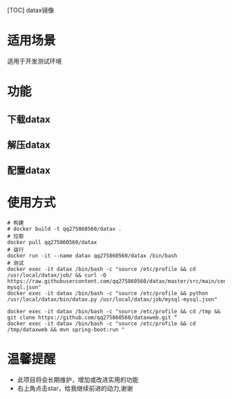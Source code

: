 [TOC]
datax镜像

# 适用场景
适用于开发测试环境

# 功能
## 下载datax
## 解压datax
## 配置datax


# 使用方式
```
# 构建
# docker build -t qq275860560/datax .
# 拉取
docker pull qq275860560/datax
# 运行
docker run -it --name datax qq275860560/datax /bin/bash
# 测试
docker exec -it datax /bin/bash -c "source /etc/profile && cd /usr/local/datax/job/ && curl -O https://raw.githubusercontent.com/qq275860560/datax/master/src/main/centos/usr/local/datax/job/mysql-mysql.json"
docker exec -it datax /bin/bash -c "source /etc/profile && python /usr/local/datax/bin/datax.py /usr/local/datax/job/mysql-mysql.json"

docker exec -it datax /bin/bash -c "source /etc/profile && cd /tmp &&  git clone https://github.com/qq275860560/dataxweb.git “
docker exec -it datax /bin/bash -c "source /etc/profile && cd /tmp/dataxweb && mvn spring-boot:run "

```

# 温馨提醒

* 此项目将会长期维护，增加或改进实用的功能
* 右上角点击star，给我继续前进的动力,谢谢
